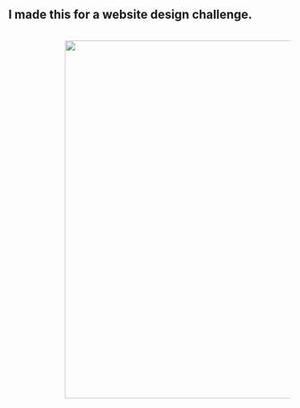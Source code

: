 <h2>I made this for a website design challenge.</h2>

<pre>
    
            <img width=640 heigh=391 src="http://drive.google.com/uc?export=view&id=1BoGIvHjE7ApsPmBCWlNWR7PeeArl6skL"/>
        
</pre>
